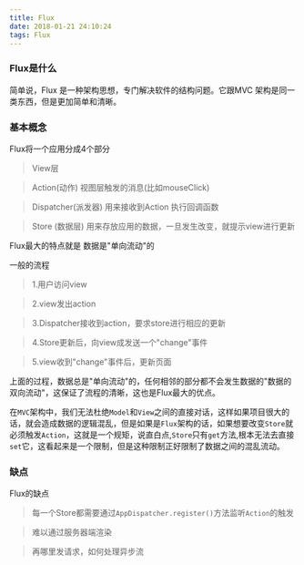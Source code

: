 ```yaml
---
title: Flux
date: 2018-01-21 24:10:24
tags: Flux
---
```


### Flux是什么

简单说，Flux 是一种架构思想，专门解决软件的结构问题。它跟MVC 架构是同一类东西，但是更加简单和清晰。

### 基本概念

Flux将一个应用分成4个部分

> View层

> Action(动作) 视图层触发的消息(比如mouseClick)

> Dispatcher(派发器) 用来接收到Action 执行回调函数

> Store (数据层) 用来存放应用的数据，一旦发生改变，就提示view进行更新

Flux最大的特点就是 数据是"单向流动"的

一般的流程

> 1.用户访问view

> 2.view发出action

> 3.Dispatcher接收到action，要求store进行相应的更新

> 4.Store更新后，向view成发送一个"change"事件

> 5.view收到"change"事件后，更新页面

上面的过程，数据总是"单向流动"的，任何相邻的部分都不会发生数据的"数据的双向流动"，这保证了流程的清晰，这也是Flux最大的优点。

在`MVC`架构中，我们无法杜绝`Model`和`View`之间的直接对话，这样如果项目很大的话，就会造成数据的逻辑混乱，但是如果是`Flux`架构的话，如果想要改变`Store`就必须触发`Action`，这就是一个规矩，说直白点,`Store`只有`get`方法,根本无法去直接`set`它，这看起来是一个限制，但是这种限制正好限制了数据之间的混乱流动。

### 缺点

Flux的缺点

> 每一个Store都需要通过`AppDispatcher.register()`方法监听`Action`的触发

> 难以通过服务器端渲染

> 再哪里发请求，如何处理异步流